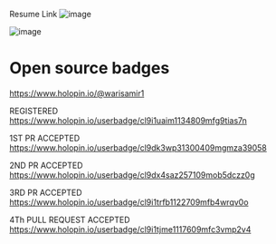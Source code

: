 Resume Link 
![image](https://user-images.githubusercontent.com/77074869/229276635-5521ff95-5589-49f6-82aa-6b5253e2b400.png)

![image](https://user-images.githubusercontent.com/77074869/227695666-04e804db-e1bc-429d-9fc6-7e8f60b42945.png)


# Open source badges
https://www.holopin.io/@warisamir1

REGISTERED
https://www.holopin.io/userbadge/cl9i1uaim1134809mfg9tias7n

1ST PR ACCEPTED
https://www.holopin.io/userbadge/cl9dk3wp31300409mgmza39058

2ND PR ACCEPTED
https://www.holopin.io/userbadge/cl9dx4saz257109mob5dczz0g

3RD PR ACCEPTED
https://www.holopin.io/userbadge/cl9i1trfb1122709mfb4wrqv0o

4Th PULL REQUEST ACCEPTED
https://www.holopin.io/userbadge/cl9i1tjme1117609mfc3vmp2v4
